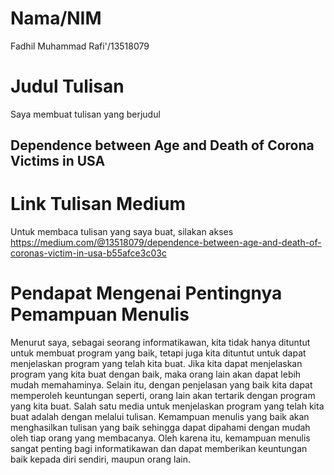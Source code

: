 # Nama/NIM<br>
Fadhil Muhammad Rafi'/13518079<br>

# Judul Tulisan<br>
Saya membuat tulisan yang berjudul<br>
## Dependence between Age and Death of Corona Victims in USA<br>

# Link Tulisan Medium<br>
Untuk membaca tulisan yang saya buat, silakan akses <br> https://medium.com/@13518079/dependence-between-age-and-death-of-coronas-victim-in-usa-b55afce3c03c

# Pendapat Mengenai Pentingnya Pemampuan Menulis<br>
Menurut saya, sebagai seorang informatikawan, kita tidak hanya dituntut untuk membuat program yang baik, tetapi juga kita dituntut untuk dapat menjelaskan program yang telah kita buat. Jika kita dapat menjelaskan program yang kita buat dengan baik, maka orang lain akan dapat lebih mudah memahaminya. Selain itu, dengan penjelasan yang baik kita dapat memperoleh keuntungan seperti, orang lain akan tertarik dengan program yang kita buat. Salah satu media untuk menjelaskan program yang telah kita buat adalah dengan melalui tulisan. Kemampuan menulis yang baik akan menghasilkan tulisan yang baik sehingga dapat dipahami dengan mudah oleh tiap orang yang membacanya. Oleh karena itu, kemampuan menulis sangat penting bagi informatikawan dan dapat memberikan keuntungan baik kepada diri sendiri, maupun orang lain.

